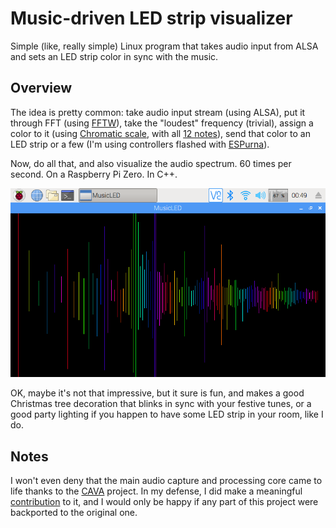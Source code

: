# Music-driven LED strip visualizer

Simple (like, really simple) Linux program that takes audio input from ALSA and sets an LED strip color in sync with the music.

## Overview

The idea is pretty common: take audio input stream (using ALSA), put it through FFT (using [FFTW](http://www.fftw.org/)), take the "loudest" frequency (trivial), assign a color to it (using [Chromatic scale](https://en.wikipedia.org/wiki/Chromatic_scale), with all [12 notes](https://www.youtube.com/watch?v=IT9CPoe5LnM)), send that color to an LED strip or a few (I'm using controllers flashed with [ESPurna](https://github.com/xoseperez/espurna)).

Now, do all that, and also visualize the audio spectrum. 60 times per second. On a Raspberry Pi Zero. In C++.

![What it looks like](img/screenshot.png)

OK, maybe it's not that impressive, but it sure is fun, and makes a good Christmas tree decoration that blinks in sync with your festive tunes, or a good party lighting if you happen to have some LED strip in your room, like I do.

## Notes

I won't even deny that the main audio capture and processing core came to life thanks to the [CAVA](https://github.com/karlstav/cava) project. In my defense, I did make a meaningful [contribution](https://github.com/karlstav/cava/issues/211) to it, and I would only be happy if any part of this project were backported to the original one.
